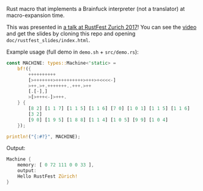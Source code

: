 Rust macro that implements a Brainfuck interpreter (not a translator) at macro-expansion time.

This was presented in [a talk at RustFest Zurich 2017](http://zurich.rustfest.eu/sessions/alex)! You can see the [video](http://www.video.ethz.ch/events/2017/rust/c543db36-4d06-4200-9f47-7ec01956f82f.html) and get the slides by cloning this repo and opening `doc/rustfest_slides/index.html`.

Example usage (full demo in `demo.sh` + `src/demo.rs`):

```rust
const MACHINE: types::Machine<'static> =
    bf!({
        ++++++++++
        [>+++++++>++++++++++>+++>+<<<<-]
        >++.>+.+++++++..+++.>++
        [.[-],]
        >[>+++<-]>+++.
    } {
        [8 2] [1 1 7] [1 1 5] [1 1 6] [7 0] [1 0 1] [1 1 5] [1 1 6]
        [3 2]
        [9 0] [1 9 5] [1 8 8] [1 1 4] [1 0 5] [9 9] [1 0 4]
    });

println!("{:#?}", MACHINE);
```

Output:

```rust
Machine {
    memory: [ 0 72 111 0 0 33 ],
    output:
    Hello RustFest Zürich!
}
```

